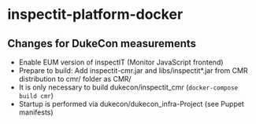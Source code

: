 # inspectit-platform-docker

## Changes for DukeCon measurements

* Enable EUM version of inspectIT (Monitor JavaScript frontend)
* Prepare to build: Add inspectit-cmr.jar and libs/inspectit*.jar from CMR distribution to cmr/ folder as CMR/
* It is only necessary to build dukecon/inspectit_cmr (`docker-compose build cmr`)
* Startup is performed via dukecon/dukecon_infra-Project (see Puppet manifests)
